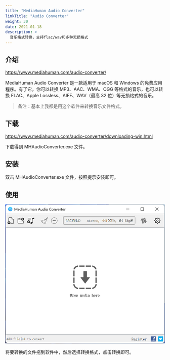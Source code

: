 ```yaml
---
title: "MediaHuman Audio Converter"
linkTitle: "Audio Converter"
weight: 30
date: 2021-01-18
description: >
  音乐格式转换，支持flac/wav和多种无损格式
---
```


## 介绍

https://www.mediahuman.com/audio-converter/

MediaHuman Audio Converter 是一款适用于 macOS 和 Windows 的免费应用程序。有了它，你可以转换 MP3、AAC、WMA、OGG 等格式的音乐，也可以转换 FLAC、Apple Lossless、AIFF、WAV（最高 32 位）等无损格式的音乐。

> 备注：基本上我都是用这个软件来转换音乐文件格式。

## 下载

https://www.mediahuman.com/audio-converter/downloading-win.html

下载得到 MHAudioConverter.exe 文件。

## 安装

双击 MHAudioConverter.exe 文件，按照提示安装即可。

## 使用

![](images/audio-converter.png)

将要转换的文件拖到软件中，然后选择转换格式，点击转换即可。


